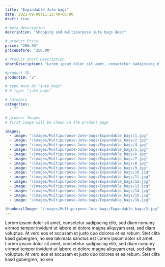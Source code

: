 ```yaml
---
title: "Expandable Jute bags"
date: 2021-09-08T11:22:40+06:00
draft: true

# meta description
description: "Shopping and multipurpose jute bags desc"

# product Price
price: "200.00"
priceBefore: "250.00"

# Product Short Description
shortDescription: "Lorem ipsum dolor sit amet, consetetur sadipscing elitr, sed diam nonumy eirmod tempor invidunt ut"

#product ID
productID: "2"

# type must be "jute_bags"
# # type: "jute_bags"

# Category
categories:
  - ""

# product Images
# first image will be shown in the product page

images:
  - image: "/images/Multipurpose-Jute-bags/Expandable_bags/1.jpg"
  - image: "/images/Multipurpose-Jute-bags/Expandable_bags/2.jpg"
  - image: "/images/Multipurpose-Jute-bags/Expandable_bags/4.jpg"
  - image: "/images/Multipurpose-Jute-bags/Expandable_bags/5.jpg"
  - image: "/images/Multipurpose-Jute-bags/Expandable_bags/6.jpg"
  - image: "/images/Multipurpose-Jute-bags/Expandable_bags/7.jpg"
  - image: "/images/Multipurpose-Jute-bags/Expandable_bags/8.jpg"
  - image: "/images/Multipurpose-Jute-bags/Expandable_bags/9.jpg"
  - image: "/images/Multipurpose-Jute-bags/Expandable_bags/10.jpg"
  - image: "/images/Multipurpose-Jute-bags/Expandable_bags/11.jpg"
  - image: "/images/Multipurpose-Jute-bags/Expandable_bags/12.jpg"
  - image: "/images/Multipurpose-Jute-bags/Expandable_bags/13.jpg"
  - image: "/images/Multipurpose-Jute-bags/Expandable_bags/14.jpg"
  - image: "/images/Multipurpose-Jute-bags/Expandable_bags/15.jpg"
  - image: "/images/Multipurpose-Jute-bags/Expandable_bags/16.jpg"

thumbnailImage: "/images/Multipurpose-Jute-bags/Expandable_bags/3.jpg"
---
```


Lorem ipsum dolor sit amet, consetetur sadipscing elitr, sed diam nonumy eirmod tempor invidunt ut labore et dolore magna aliquyam erat, sed diam voluptua. At vero eos et accusam et justo duo dolores et ea rebum. Stet clita kasd gubergren, no sea takimata sanctus est Lorem ipsum dolor sit amet. Lorem ipsum dolor sit amet, consetetur sadipscing elitr, sed diam nonumy eirmod tempor invidunt ut labore et dolore magna aliquyam erat, sed diam voluptua. At vero eos et accusam et justo duo dolores et ea rebum. Stet clita kasd gubergren, no sea

